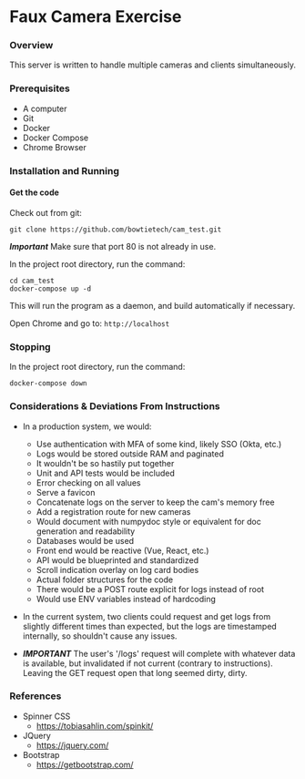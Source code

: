 # Faux Camera Exercise

### Overview

This server is written to handle multiple cameras and clients simultaneously.


### Prerequisites

- A computer
- Git
- Docker
- Docker Compose
- Chrome Browser


### Installation and Running

#### Get the code

Check out from git:
```
git clone https://github.com/bowtietech/cam_test.git
```

***Important*** Make sure that port 80 is not already in use.

In the project root directory, run the command:
```
cd cam_test
docker-compose up -d
```

This will run the program as a daemon, and build automatically if necessary.

Open Chrome and go to:
```http://localhost```


### Stopping

In the project root directory, run the command:
```
docker-compose down
```


### Considerations & Deviations From Instructions

- In a production system, we would:
    - Use authentication with MFA of some kind, likely SSO (Okta, etc.)
    - Logs would be stored outside RAM and paginated
    - It wouldn't be so hastily put together
    - Unit and API tests would be included
    - Error checking on all values
    - Serve a favicon
    - Concatenate logs on the server to keep the cam's memory free
    - Add a registration route for new cameras
    - Would document with numpydoc style or equivalent for doc generation and readability
    - Databases would be used
    - Front end would be reactive (Vue, React, etc.)
    - API would be blueprinted and standardized 
    - Scroll indication overlay on log card bodies
    - Actual folder structures for the code
    - There would be a POST route explicit for logs instead of root
    - Would use ENV variables instead of hardcoding

- In the current system, two clients could request and get logs from slightly different times than expected, but the logs are timestamped internally, so shouldn't cause any issues.
- ***IMPORTANT*** The user's '/logs' request will complete with whatever data is available, but invalidated if not current (contrary to instructions). Leaving the GET request open that long seemed dirty, dirty. 


### References

- Spinner CSS
    - https://tobiasahlin.com/spinkit/
- JQuery
    - https://jquery.com/
- Bootstrap
    - https://getbootstrap.com/